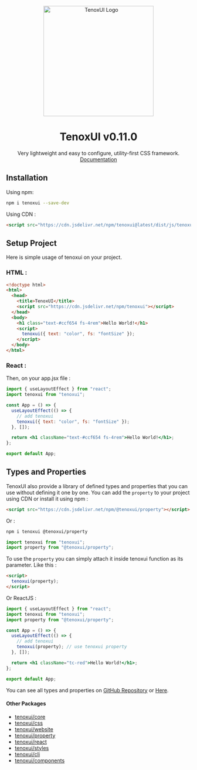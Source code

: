 <p align="center">
<a href="https://tenoxui.web.app/">
<img src="https://tenoxui.web.app/img/tenoxui.svg" alt="TenoxUI Logo" width='300' height='300'
 >
</a>
</p>
<h1 align="center">TenoxUI v0.11.0</h1>
<p align="center">
Very lightweight and easy to configure, utility-first CSS framework.
<br>
<a href="https://tenoxui.web.app/docs/start">Documentation</a>
</p>

<h2>Installation</h2>

Using npm:

```bash
npm i tenoxui --save-dev
```

Using CDN :

```html
<script src="https://cdn.jsdelivr.net/npm/tenoxui@latest/dist/js/tenoxui.min.js"></script>
```

<h2>Setup Project</h2>

Here is simple usage of tenoxui on your project.

### HTML :

```html
<!doctype html>
<html>
  <head>
    <title>TenoxUI</title>
    <script src="https://cdn.jsdelivr.net/npm/tenoxui"></script>
  </head>
  <body>
    <h1 class="text-#ccf654 fs-4rem">Hello World!</h1>
    <script>
      tenoxui({ text: "color", fs: "fontSize" });
    </script>
  </body>
</html>
```

### React :

Then, on your app.jsx file :

```jsx
import { useLayoutEffect } from "react";
import tenoxui from "tenoxui";

const App = () => {
  useLayoutEffect(() => {
    // add tenoxui
    tenoxui({ text: "color", fs: "fontSize" });
  }, []);

  return <h1 className="text-#ccf654 fs-4rem">Hello World!</h1>;
};

export default App;
```

<h2>Types and Properties</h2>

TenoxUI also provide a library of defined types and properties that you can use without defining it one by one. You can add the `property` to your project using CDN or install it using npm :

```html
<script src="https://cdn.jsdelivr.net/npm/@tenoxui/property"></script>
```

Or :

```sh
npm i tenoxui @tenoxui/property
```

```jsx
import tenoxui from "tenoxui";
import property from "@tenoxui/property";
```

To use the `property` you can simply attach it inside tenoxui function as its parameter. Like this :

```html
<script>
  tenoxui(property);
</script>
```

Or ReactJS :

```jsx
import { useLayoutEffect } from "react";
import tenoxui from "tenoxui";
import property from "@tenoxui/property";

const App = () => {
  useLayoutEffect(() => {
    // add tenoxui
    tenoxui(property); // use tenoxui property
  }, []);

  return <h1 className="tc-red">Hello World!</h1>;
};

export default App;
```

You can see all types and properties on [GitHub Repository](https://github.com/tenoxui/property) or [Here](https://tenoxui.github.io/property).

<h4>Other Packages</h4>

- [tenoxui/core](https://github.com/tenoxui/core)
- [tenoxui/css](https://github.com/tenoxui/css)
- [tenoxui/website](https://github.com/tenoxui/website)
- [tenoxui/property](https://github.com/tenoxui/property)
- [tenoxui/react](https://github.com/tenoxui/react)
- [tenoxui/styles](https://github.com/tenoxui/styles)
- [tenoxui/cli](https://github.com/tenoxui/cli)
- [tenoxui/components](https://github.com/tenoxui/components)
